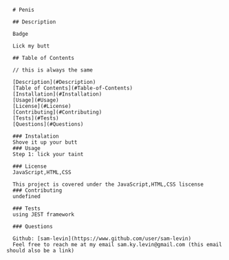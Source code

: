 
      # Penis

      ## Description

      Badge

      Lick my butt

      ## Table of Contents

      // this is always the same

      [Description](#Description)
      [Table of Contents](#Table-of-Contents)  
      [Installation](#Installation)  
      [Usage](#Usage)  
      [License](#License)  
      [Contributing](#Contributing)  
      [Tests](#Tests)  
      [Questions](#Questions)    

      ### Instalation
      Shove it up your butt
      ### Usage
      Step 1: lick your taint
      
      ### License
      JavaScript,HTML,CSS

      This project is covered under the JavaScript,HTML,CSS liscense
      ### Contributing
      undefined
      
      ### Tests
      using JEST framework
      
      ### Questions

      Github: [sam-levin](https://www.github.com/user/sam-levin) 
      Feel free to reach me at my email sam.ky.levin@gmail.com (this email should also be a link)